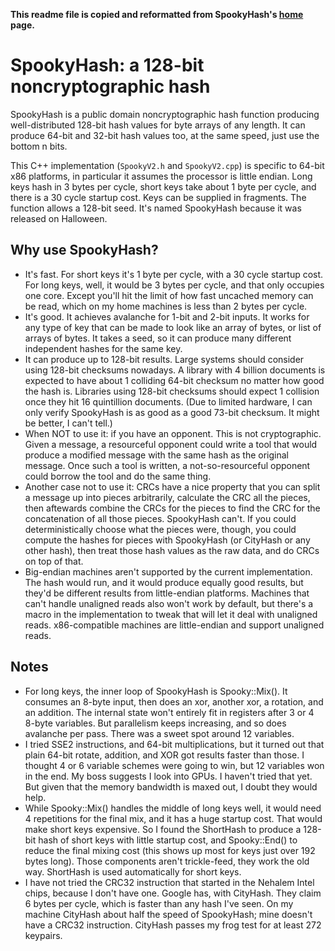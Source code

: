**This readme file is copied and reformatted from SpookyHash's [home](https://burtleburtle.net/bob/hash/spooky.html) page.**

SpookyHash: a 128-bit noncryptographic hash
===========================================

SpookyHash is a public domain noncryptographic hash function producing well-distributed 128-bit hash values for byte arrays of any length. It can produce 64-bit and 32-bit hash values too, at the same speed, just use the bottom n bits.

This C++ implementation (`SpookyV2.h` and `SpookyV2.cpp`) is specific to 64-bit x86 platforms, in particular it assumes the processor is little endian. Long keys hash in 3 bytes per cycle, short keys take about 1 byte per cycle, and there is a 30 cycle startup cost. Keys can be supplied in fragments. The function allows a 128-bit seed. It's named SpookyHash because it was released on Halloween.

Why use SpookyHash?
-------------------

* It's fast. For short keys it's 1 byte per cycle, with a 30 cycle startup cost. For long keys, well, it would be 3 bytes per cycle, and that only occupies one core. Except you'll hit the limit of how fast uncached memory can be read, which on my home machines is less than 2 bytes per cycle.
* It's good. It achieves avalanche for 1-bit and 2-bit inputs. It works for any type of key that can be made to look like an array of bytes, or list of arrays of bytes. It takes a seed, so it can produce many different independent hashes for the same key.
* It can produce up to 128-bit results. Large systems should consider using 128-bit checksums nowadays. A library with 4 billion documents is expected to have about 1 colliding 64-bit checksum no matter how good the hash is. Libraries using 128-bit checksums should expect 1 collision once they hit 16 quintillion documents. (Due to limited hardware, I can only verify SpookyHash is as good as a good 73-bit checksum. It might be better, I can't tell.)
* When NOT to use it: if you have an opponent. This is not cryptographic. Given a message, a resourceful opponent could write a tool that would produce a modified message with the same hash as the original message. Once such a tool is written, a not-so-resourceful opponent could borrow the tool and do the same thing.
* Another case not to use it: CRCs have a nice property that you can split a message up into pieces arbitrarily, calculate the CRC all the pieces, then aftewards combine the CRCs for the pieces to find the CRC for the concatenation of all those pieces. SpookyHash can't. If you could deterministically choose what the pieces were, though, you could compute the hashes for pieces with SpookyHash (or CityHash or any other hash), then treat those hash values as the raw data, and do CRCs on top of that.
* Big-endian machines aren't supported by the current implementation. The hash would run, and it would produce equally good results, but they'd be different results from little-endian platforms. Machines that can't handle unaligned reads also won't work by default, but there's a macro in the implementation to tweak that will let it deal with unaligned reads. x86-compatible machines are little-endian and support unaligned reads.

Notes
-----

* For long keys, the inner loop of SpookyHash is Spooky::Mix(). It consumes an 8-byte input, then does an xor, another xor, a rotation, and an addition. The internal state won't entirely fit in registers after 3 or 4 8-byte variables. But parallelism keeps increasing, and so does avalanche per pass. There was a sweet spot around 12 variables.
* I tried SSE2 instructions, and 64-bit multiplications, but it turned out that plain 64-bit rotate, addition, and XOR got results faster than those. I thought 4 or 6 variable schemes were going to win, but 12 variables won in the end. My boss suggests I look into GPUs. I haven't tried that yet. But given that the memory bandwidth is maxed out, I doubt they would help.
* While Spooky::Mix() handles the middle of long keys well, it would need 4 repetitions for the final mix, and it has a huge startup cost. That would make short keys expensive. So I found the ShortHash to produce a 128-bit hash of short keys with little startup cost, and Spooky::End() to reduce the final mixing cost (this shows up most for keys just over 192 bytes long). Those components aren't trickle-feed, they work the old way. ShortHash is used automatically for short keys.
* I have not tried the CRC32 instruction that started in the Nehalem Intel chips, because I don't have one. Google has, with CityHash. They claim 6 bytes per cycle, which is faster than any hash I've seen. On my machine CityHash about half the speed of SpookyHash; mine doesn't have a CRC32 instruction. CityHash passes my frog test for at least 272 keypairs.
